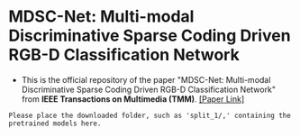 # MDSC-Net: Multi-modal Discriminative Sparse Coding Driven RGB-D Classification Network
- This is the official repository of the paper "MDSC-Net: Multi-modal Discriminative Sparse Coding Driven RGB-D Classification Network" from **IEEE Transactions on Multimedia (TMM)**. [[Paper Link]](https://ieeexplore.ieee.org/abstract/document/9774926, "Paper Link")
```
Please place the downloaded folder, such as 'split_1/,' containing the pretrained models here.
```